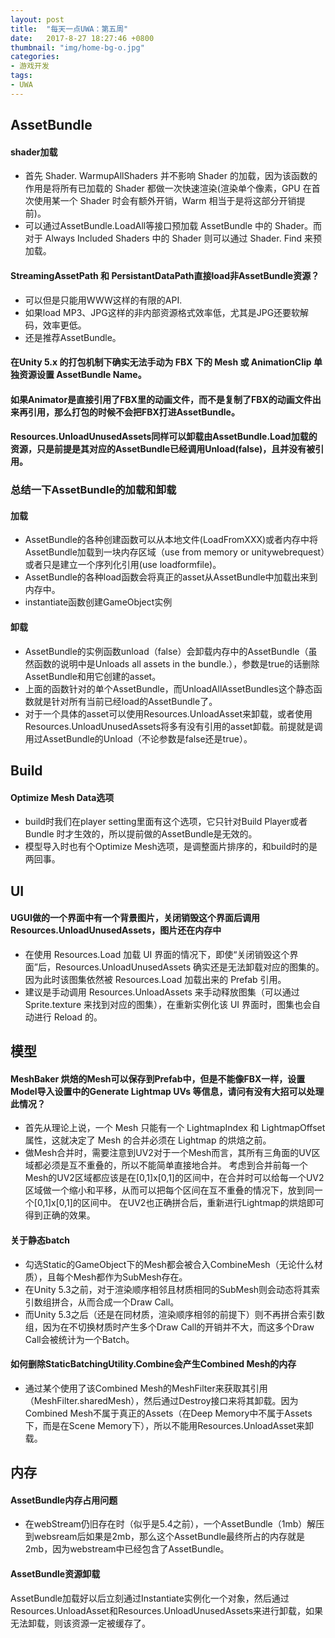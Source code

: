 ```yaml
---
layout: post
title:  "每天一点UWA：第五周"
date:   2017-8-27 18:27:46 +0800
thumbnail: "img/home-bg-o.jpg"
categories: 
- 游戏开发
tags:
- UWA
---
```


## AssetBundle
#### shader加载
- 首先 Shader. WarmupAllShaders 并不影响 Shader 的加载，因为该函数的作用是将所有已加载的 Shader 都做一次快速渲染(渲染单个像素，GPU 在首次使用某一个 Shader 时会有额外开销，Warm 相当于是将这部分开销提前)。
- 可以通过AssetBundle.LoadAll等接口预加载 AssetBundle 中的 Shader。而对于 Always Included Shaders 中的 Shader 则可以通过 Shader. Find 来预加载。

<!--more-->

#### StreamingAssetPath 和 PersistantDataPath直接load非AssetBundle资源？
- 可以但是只能用WWW这样的有限的API.
- 如果load MP3、JPG这样的非内部资源格式效率低，尤其是JPG还要软解码，效率更低。
- 还是推荐AssetBundle。

#### 在Unity 5.x 的打包机制下确实无法手动为 FBX 下的 Mesh 或 AnimationClip 单独资源设置 AssetBundle Name。

#### 如果Animator是直接引用了FBX里的动画文件，而不是复制了FBX的动画文件出来再引用，那么打包的时候不会把FBX打进AssetBundle。


#### Resources.UnloadUnusedAssets同样可以卸载由AssetBundle.Load加载的资源，只是前提是其对应的AssetBundle已经调用Unload(false)，且并没有被引用。

### 总结一下AssetBundle的加载和卸载
#### 加载
- AssetBundle的各种创建函数可以从本地文件(LoadFromXXX)或者内存中将AssetBundle加载到一块内存区域（use from memory or unitywebrequest）或者只是建立一个序列化引用(use loadformfile)。
- AssetBundle的各种load函数会将真正的asset从AssetBundle中加载出来到内存中。
- instantiate函数创建GameObject实例

#### 卸载
- AssetBundle的实例函数unload（false）会卸载内存中的AssetBundle（虽然函数的说明中是Unloads all assets in the bundle.），参数是true的话删除AssetBundle和用它创建的asset。
- 上面的函数针对的单个AssetBundle，而UnloadAllAssetBundles这个静态函数就是针对所有当前已经load的AssetBundle了。
- 对于一个具体的asset可以使用Resources.UnloadAsset来卸载，或者使用Resources.UnloadUnusedAssets将多有没有引用的asset卸载。前提就是调用过AssetBundle的Unload（不论参数是false还是true）。


## Build
#### Optimize Mesh Data选项
- build时我们在player setting里面有这个选项，它只针对Build Player或者Bundle 时才生效的，所以提前做的AssetBundle是无效的。
- 模型导入时也有个Optimize Mesh选项，是调整面片排序的，和build时的是两回事。


## UI
#### UGUI做的一个界面中有一个背景图片，关闭销毁这个界面后调用 Resources.UnloadUnusedAssets，图片还在内存中
- 在使用 Resources.Load 加载 UI 界面的情况下，即使“关闭销毁这个界面”后，Resources.UnloadUnusedAssets 确实还是无法卸载对应的图集的。因为此时该图集依然被 Resources.Load 加载出来的 Prefab 引用。
- 建议是手动调用 Resources.UnloadAssets 来手动释放图集（可以通过 Sprite.texture 来找到对应的图集），在重新实例化该 UI 界面时，图集也会自动进行 Reload 的。

## 模型
#### MeshBaker 烘焙的Mesh可以保存到Prefab中，但是不能像FBX一样，设置Model导入设置中的Generate Lightmap UVs 等信息，请问有没有大招可以处理此情况？
- 首先从理论上说，一个 Mesh 只能有一个 LightmapIndex 和 LightmapOffset 属性，这就决定了 Mesh 的合并必须在 Lightmap 的烘焙之前。
- 做Mesh合并时，需要注意到UV2对于一个Mesh而言，其所有三角面的UV区域都必须是互不重叠的，所以不能简单直接地合并。
考虑到合并前每一个Mesh的UV2区域都应该是在[0,1]x[0,1]的区间中，在合并时可以给每一个UV2区域做一个缩小和平移，从而可以把每个区间在互不重叠的情况下，放到同一个[0,1]x[0,1]的区间中。
在UV2也正确拼合后，重新进行Lightmap的烘焙即可得到正确的效果。

#### 关于静态batch
- 勾选Static的GameObject下的Mesh都会被合入CombineMesh（无论什么材质），且每个Mesh都作为SubMesh存在。
- 在Unity 5.3之前，对于渲染顺序相邻且材质相同的SubMesh则会动态将其索引数组拼合，从而合成一个Draw Call。
- 而Unity 5.3之后（还是在同材质，渲染顺序相邻的前提下）则不再拼合索引数组，因为在不切换材质时产生多个Draw Call的开销并不大，而这多个Draw Call会被统计为一个Batch。

#### 如何删除StaticBatchingUtility.Combine会产生Combined Mesh的内存
- 通过某个使用了该Combined Mesh的MeshFilter来获取其引用（MeshFilter.sharedMesh），然后通过Destroy接口来将其卸载。因为Combined Mesh不属于真正的Assets（在Deep Memory中不属于Assets下，而是在Scene Memory下），所以不能用Resources.UnloadAsset来卸载。

## 内存
#### AssetBundle内存占用问题
- 在webStream仍旧存在时（似乎是5.4之前），一个AssetBundle（1mb）解压到websream后如果是2mb，那么这个AssetBundle最终所占的内存就是2mb，因为webstream中已经包含了AssetBundle。

#### AssetBundle资源卸载
AssetBundle加载好以后立刻通过Instantiate实例化一个对象，然后通过Resources.UnloadAsset和Resources.UnloadUnusedAssets来进行卸载，如果无法卸载，则该资源一定被缓存了。





